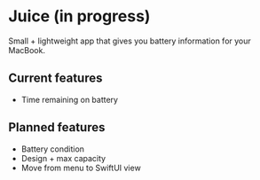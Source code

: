 # Juice (in progress)

Small + lightweight app that gives you battery information for your MacBook.

## Current features
- Time remaining on battery

## Planned features
- Battery condition
- Design + max capacity
- Move from menu to SwiftUI view
